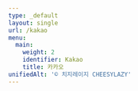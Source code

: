 ```yaml
---
type: _default
layout: single
url: /kakao
menu:
  main:
    weight: 2
    identifier: Kakao
    title: 카카오
unifiedAlt: '© 치지레이지 CHEESYLAZY'    
---
```

